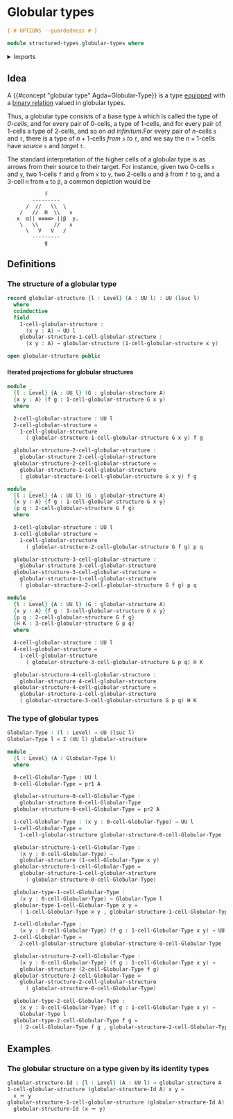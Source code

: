 # Globular types

```agda
{-# OPTIONS --guardedness #-}

module structured-types.globular-types where
```

<details><summary>Imports</summary>

```agda
open import elementary-number-theory.multiplication-natural-numbers
open import elementary-number-theory.natural-numbers

open import foundation.dependent-pair-types
open import foundation.identity-types
open import foundation.iterated-dependent-product-types
open import foundation.telescopes
open import foundation.universe-levels
```

</details>

## Idea

A {{#concept "globular type" Agda=Globular-Type}} is a type
[equipped](foundation.structure.md) with a
[binary relation](foundation.binary-relations.md) valued in globular types.

Thus, a globular type consists of a base type `A` which is called the type of
_$0$-cells_, and for every pair of $0$-cells, a type of $1$-cells, and for every
pair of $1$-cells a type of $2$-cells, and so on _ad infinitum_.For every pair
of $n$-cells `s` and `t`, there is a type of $n+1$-cells _from `s` to `t`_, and
we say the $n+1$-cells have _source_ `s` and _target_ `t`.

The standard interpretation of the higher cells of a globular type is as arrows
from their source to their target. For instance, given two $0$-cells `x` and
`y`, two $1$-cells `f` and `g` from `x` to `y`, two $2$-cells `α` and `β` from
`f` to `g`, and a $3$-cell `H` from `α` to `β`, a common depiction would be

```text
            f
        ---------
      /  //   \\  \
    /   //  H  \\   ∨
   x  α|| ≡≡≡≡> ||β  y.
    \   \\     //   ∧
      \   V   V   /
        ---------
            g
```

## Definitions

### The structure of a globular type

```agda
record globular-structure {l : Level} (A : UU l) : UU (lsuc l)
  where
  coinductive
  field
    1-cell-globular-structure :
      (x y : A) → UU l
    globular-structure-1-cell-globular-structure :
      (x y : A) → globular-structure (1-cell-globular-structure x y)

open globular-structure public
```

#### Iterated projections for globular structures

```agda
module _
  {l : Level} {A : UU l} (G : globular-structure A)
  {x y : A} (f g : 1-cell-globular-structure G x y)
  where

  2-cell-globular-structure : UU l
  2-cell-globular-structure =
    1-cell-globular-structure
      ( globular-structure-1-cell-globular-structure G x y) f g

  globular-structure-2-cell-globular-structure :
    globular-structure 2-cell-globular-structure
  globular-structure-2-cell-globular-structure =
    globular-structure-1-cell-globular-structure
    ( globular-structure-1-cell-globular-structure G x y) f g

module _
  {l : Level} {A : UU l} (G : globular-structure A)
  {x y : A} {f g : 1-cell-globular-structure G x y}
  (p q : 2-cell-globular-structure G f g)
  where

  3-cell-globular-structure : UU l
  3-cell-globular-structure =
    1-cell-globular-structure
      ( globular-structure-2-cell-globular-structure G f g) p q

  globular-structure-3-cell-globular-structure :
    globular-structure 3-cell-globular-structure
  globular-structure-3-cell-globular-structure =
    globular-structure-1-cell-globular-structure
    ( globular-structure-2-cell-globular-structure G f g) p q

module _
  {l : Level} {A : UU l} (G : globular-structure A)
  {x y : A} {f g : 1-cell-globular-structure G x y}
  {p q : 2-cell-globular-structure G f g}
  (H K : 3-cell-globular-structure G p q)
  where

  4-cell-globular-structure : UU l
  4-cell-globular-structure =
    1-cell-globular-structure
      ( globular-structure-3-cell-globular-structure G p q) H K

  globular-structure-4-cell-globular-structure :
    globular-structure 4-cell-globular-structure
  globular-structure-4-cell-globular-structure =
    globular-structure-1-cell-globular-structure
    ( globular-structure-3-cell-globular-structure G p q) H K
```

### The type of globular types

```agda
Globular-Type : (l : Level) → UU (lsuc l)
Globular-Type l = Σ (UU l) globular-structure

module _
  {l : Level} (A : Globular-Type l)
  where

  0-cell-Globular-Type : UU l
  0-cell-Globular-Type = pr1 A

  globular-structure-0-cell-Globular-Type :
    globular-structure 0-cell-Globular-Type
  globular-structure-0-cell-Globular-Type = pr2 A

  1-cell-Globular-Type : (x y : 0-cell-Globular-Type) → UU l
  1-cell-Globular-Type =
    1-cell-globular-structure globular-structure-0-cell-Globular-Type

  globular-structure-1-cell-Globular-Type :
    (x y : 0-cell-Globular-Type) →
    globular-structure (1-cell-Globular-Type x y)
  globular-structure-1-cell-Globular-Type =
    globular-structure-1-cell-globular-structure
      ( globular-structure-0-cell-Globular-Type)

  globular-type-1-cell-Globular-Type :
    (x y : 0-cell-Globular-Type) → Globular-Type l
  globular-type-1-cell-Globular-Type x y =
    ( 1-cell-Globular-Type x y , globular-structure-1-cell-Globular-Type x y)

  2-cell-Globular-Type :
    {x y : 0-cell-Globular-Type} (f g : 1-cell-Globular-Type x y) → UU l
  2-cell-Globular-Type =
    2-cell-globular-structure globular-structure-0-cell-Globular-Type

  globular-structure-2-cell-Globular-Type :
    {x y : 0-cell-Globular-Type} (f g : 1-cell-Globular-Type x y) →
    globular-structure (2-cell-Globular-Type f g)
  globular-structure-2-cell-Globular-Type =
    globular-structure-2-cell-globular-structure
      ( globular-structure-0-cell-Globular-Type)

  globular-type-2-cell-Globular-Type :
    {x y : 0-cell-Globular-Type} (f g : 1-cell-Globular-Type x y) →
    Globular-Type l
  globular-type-2-cell-Globular-Type f g =
    ( 2-cell-Globular-Type f g , globular-structure-2-cell-Globular-Type f g)
```

## Examples

### The globular structure on a type given by its identity types

```agda
globular-structure-Id : {l : Level} (A : UU l) → globular-structure A
1-cell-globular-structure (globular-structure-Id A) x y =
  x ＝ y
globular-structure-1-cell-globular-structure (globular-structure-Id A) x y =
  globular-structure-Id (x ＝ y)
```
